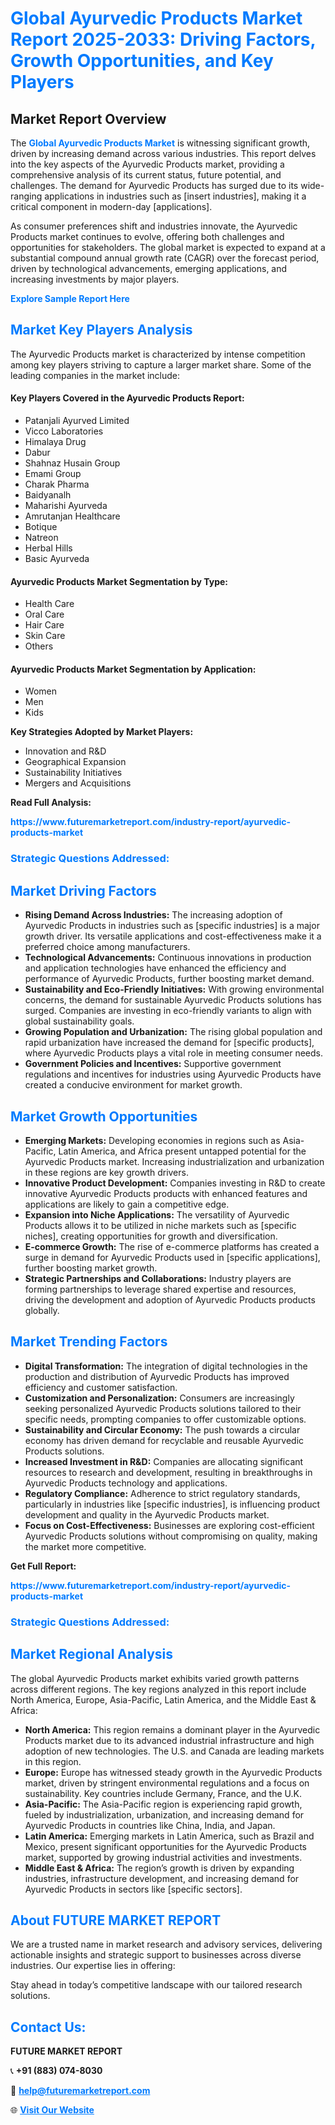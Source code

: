 <h1 style="color: #007BFF;">Global Ayurvedic Products Market Report 2025-2033: Driving Factors, Growth Opportunities, and Key Players</h1>

<section id="overview">
<h2>Market Report Overview</h2>
<p>The <a href="https://www.futuremarketreport.com/industry-report/ayurvedic-products-market" style="color: #007BFF; text-decoration: none;"><strong>Global Ayurvedic Products Market</strong></a> is witnessing significant growth, driven by increasing demand across various industries. This report delves into the key aspects of the Ayurvedic Products market, providing a comprehensive analysis of its current status, future potential, and challenges. The demand for Ayurvedic Products has surged due to its wide-ranging applications in industries such as [insert industries], making it a critical component in modern-day [applications].</p>
<p>As consumer preferences shift and industries innovate, the Ayurvedic Products market continues to evolve, offering both challenges and opportunities for stakeholders. The global market is expected to expand at a substantial compound annual growth rate (CAGR) over the forecast period, driven by technological advancements, emerging applications, and increasing investments by major players.</p>
</section>

<section id="overview">
<p><a href="https://www.futuremarketreport.com/request-sample/reportId=77041" style="color: #007BFF; text-decoration: none;"><strong>Explore Sample Report Here</strong></a></p>
</section>

<section id="key-players">
<h2 style="color: #007BFF;">Market Key Players Analysis</h2>
<p>The Ayurvedic Products market is characterized by intense competition among key players striving to capture a larger market share. Some of the leading companies in the market include:</p>
<h4>Key Players Covered in the Ayurvedic Products Report:</h4>
<ul><li>Patanjali Ayurved Limited</li><li>Vicco Laboratories</li><li>Himalaya Drug</li><li>Dabur</li><li>Shahnaz Husain Group</li><li>Emami Group</li><li>Charak Pharma</li><li>Baidyanalh</li><li>Maharishi Ayurveda</li><li>Amrutanjan Healthcare</li><li>Botique</li><li>Natreon</li><li>Herbal Hills</li><li>Basic Ayurveda</li></ul>
<h4>Ayurvedic Products Market Segmentation by Type:</h4>
<ul><li>Health Care</li><li>Oral Care</li><li>Hair Care</li><li>Skin Care</li><li>Others</li></ul>

<h4>Ayurvedic Products Market Segmentation by Application:</h4>
<ul><li>Women</li><li>Men</li><li>Kids</li></ul>
<p><strong>Key Strategies Adopted by Market Players:</strong></p>
<ul>
<li>Innovation and R&D</li>
<li>Geographical Expansion</li>
<li>Sustainability Initiatives</li>
<li>Mergers and Acquisitions</li>
</ul>
</section>

<section>
<p><strong>Read Full Analysis: </strong></p><a href="https://www.futuremarketreport.com/industry-report/ayurvedic-products-market" style="color: #007BFF; text-decoration: none;"><strong>https://www.futuremarketreport.com/industry-report/ayurvedic-products-market</strong></a>
<h3 style="color: #007BFF;">Strategic Questions Addressed:</h3>
</section>

<section id="driving-factors">
<h2 style="color: #007BFF;">Market Driving Factors</h2>
<ul>
<li><strong>Rising Demand Across Industries:</strong> The increasing adoption of Ayurvedic Products in industries such as [specific industries] is a major growth driver. Its versatile applications and cost-effectiveness make it a preferred choice among manufacturers.</li>
<li><strong>Technological Advancements:</strong> Continuous innovations in production and application technologies have enhanced the efficiency and performance of Ayurvedic Products, further boosting market demand.</li>
<li><strong>Sustainability and Eco-Friendly Initiatives:</strong> With growing environmental concerns, the demand for sustainable Ayurvedic Products solutions has surged. Companies are investing in eco-friendly variants to align with global sustainability goals.</li>
<li><strong>Growing Population and Urbanization:</strong> The rising global population and rapid urbanization have increased the demand for [specific products], where Ayurvedic Products plays a vital role in meeting consumer needs.</li>
<li><strong>Government Policies and Incentives:</strong> Supportive government regulations and incentives for industries using Ayurvedic Products have created a conducive environment for market growth.</li>
</ul>
</section>

<section id="growth-opportunities">
<h2 style="color: #007BFF;">Market Growth Opportunities</h2>
<ul>
<li><strong>Emerging Markets:</strong> Developing economies in regions such as Asia-Pacific, Latin America, and Africa present untapped potential for the Ayurvedic Products market. Increasing industrialization and urbanization in these regions are key growth drivers.</li>
<li><strong>Innovative Product Development:</strong> Companies investing in R&D to create innovative Ayurvedic Products products with enhanced features and applications are likely to gain a competitive edge.</li>
<li><strong>Expansion into Niche Applications:</strong> The versatility of Ayurvedic Products allows it to be utilized in niche markets such as [specific niches], creating opportunities for growth and diversification.</li>
<li><strong>E-commerce Growth:</strong> The rise of e-commerce platforms has created a surge in demand for Ayurvedic Products used in [specific applications], further boosting market growth.</li>
<li><strong>Strategic Partnerships and Collaborations:</strong> Industry players are forming partnerships to leverage shared expertise and resources, driving the development and adoption of Ayurvedic Products products globally.</li>
</ul>
</section>

<section id="trending-factors">
<h2 style="color: #007BFF;">Market Trending Factors</h2>
<ul>
<li><strong>Digital Transformation:</strong> The integration of digital technologies in the production and distribution of Ayurvedic Products has improved efficiency and customer satisfaction.</li>
<li><strong>Customization and Personalization:</strong> Consumers are increasingly seeking personalized Ayurvedic Products solutions tailored to their specific needs, prompting companies to offer customizable options.</li>
<li><strong>Sustainability and Circular Economy:</strong> The push towards a circular economy has driven demand for recyclable and reusable Ayurvedic Products solutions.</li>
<li><strong>Increased Investment in R&D:</strong> Companies are allocating significant resources to research and development, resulting in breakthroughs in Ayurvedic Products technology and applications.</li>
<li><strong>Regulatory Compliance:</strong> Adherence to strict regulatory standards, particularly in industries like [specific industries], is influencing product development and quality in the Ayurvedic Products market.</li>
<li><strong>Focus on Cost-Effectiveness:</strong> Businesses are exploring cost-efficient Ayurvedic Products solutions without compromising on quality, making the market more competitive.</li>
</ul>
</section>

<section>
<p><strong>Get Full Report: </strong></p><a href="https://www.futuremarketreport.com/industry-report/ayurvedic-products-market" style="color: #007BFF; text-decoration: none;"><strong>https://www.futuremarketreport.com/industry-report/ayurvedic-products-market</strong></a>
<h3 style="color: #007BFF;">Strategic Questions Addressed:</h3>
</section>


<section id="regional-analysis">
<h2 style="color: #007BFF;">Market Regional Analysis</h2>
<p>The global Ayurvedic Products market exhibits varied growth patterns across different regions. The key regions analyzed in this report include North America, Europe, Asia-Pacific, Latin America, and the Middle East & Africa:</p>
<ul>
<li><strong>North America:</strong> This region remains a dominant player in the Ayurvedic Products market due to its advanced industrial infrastructure and high adoption of new technologies. The U.S. and Canada are leading markets in this region.</li>
<li><strong>Europe:</strong> Europe has witnessed steady growth in the Ayurvedic Products market, driven by stringent environmental regulations and a focus on sustainability. Key countries include Germany, France, and the U.K.</li>
<li><strong>Asia-Pacific:</strong> The Asia-Pacific region is experiencing rapid growth, fueled by industrialization, urbanization, and increasing demand for Ayurvedic Products in countries like China, India, and Japan.</li>
<li><strong>Latin America:</strong> Emerging markets in Latin America, such as Brazil and Mexico, present significant opportunities for the Ayurvedic Products market, supported by growing industrial activities and investments.</li>
<li><strong>Middle East & Africa:</strong> The region’s growth is driven by expanding industries, infrastructure development, and increasing demand for Ayurvedic Products in sectors like [specific sectors].</li>
</ul>
</section>

<footer>
<h2 style="color: #007BFF;">About FUTURE MARKET REPORT</h2>
<p>We are a trusted name in market research and advisory services, delivering actionable insights and strategic support to businesses across diverse industries. Our expertise lies in offering:</p>

<p>Stay ahead in today’s competitive landscape with our tailored research solutions.</p>

<h2 style="color: #007BFF;">Contact Us:</h2>
<p><strong>FUTURE MARKET REPORT</strong></p>
<p>📞 <strong>+91 (883) 074-8030</strong></p>
<p>📧 <strong><a href="mailto:help@futuremarketreport.com" style="color: #007BFF;">help@futuremarketreport.com</a></strong></p>
<p>🌐 <strong><a href="https://www.futuremarketreport.com/" style="color: #007BFF;">Visit Our Website</a></strong></p>
</footer>